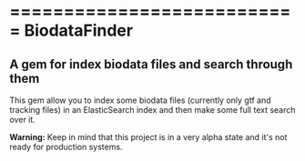 ===========================
BiodataFinder
===========================

A gem for index biodata files and search through them
-------------------------------------------------------------

This gem allow you to index some biodata files (currently only gtf and tracking files) in an ElasticSearch index and then 
make some full text search over it. 
  
**Warning:** Keep in mind that this project is in a very alpha state and it's not ready for production systems.
